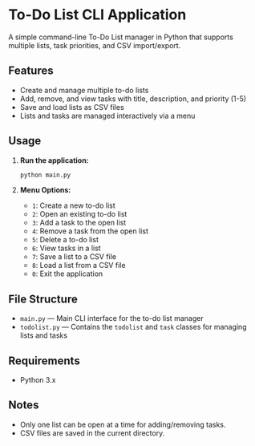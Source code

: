 # To-Do List CLI Application

A simple command-line To-Do List manager in Python that supports multiple lists, task priorities, and CSV import/export.

## Features

- Create and manage multiple to-do lists
- Add, remove, and view tasks with title, description, and priority (1-5)
- Save and load lists as CSV files
- Lists and tasks are managed interactively via a menu

## Usage

1. **Run the application:**
   ```sh
   python main.py
   ```

2. **Menu Options:**
   - `1`: Create a new to-do list
   - `2`: Open an existing to-do list
   - `3`: Add a task to the open list
   - `4`: Remove a task from the open list
   - `5`: Delete a to-do list
   - `6`: View tasks in a list
   - `7`: Save a list to a CSV file
   - `8`: Load a list from a CSV file
   - `0`: Exit the application

## File Structure

- `main.py` — Main CLI interface for the to-do list manager
- `todolist.py` — Contains the `todolist` and `task` classes for managing lists and tasks

## Requirements

- Python 3.x

## Notes

- Only one list can be open at a time for adding/removing tasks.
- CSV files are saved in the current directory.